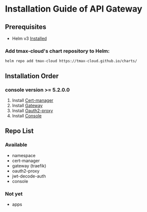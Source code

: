 # Installation Guide of API Gateway
## Prerequisites
- Helm v3 [Installed](https://helm.sh/docs/intro/install/)

### Add tmax-cloud's chart repository to Helm:
```shell
helm repo add tmax-cloud https://tmax-cloud.github.io/charts/
```
## Installation Order 
### console version >= 5.2.0.0
1) Install [Cert-manager](https://github.com/tmax-cloud/charts/blob/main/charts/cert-manager/README.md)
2) Install [Gateway](https://github.com/tmax-cloud/charts/blob/main/charts/gateway/README.md)
3) Install [Oauth2-proxy](https://github.com/tmax-cloud/charts/blob/main/charts/oauth2-proxy/README.md)
4) Install [Console](https://github.com/tmax-cloud/charts/blob/main/charts/console/README.md)

## Repo List
### Available
- namespace
- cert-manager
- gateway (traefik)
- oauth2-proxy
- jwt-decode-auth
- console

### Not yet
- apps
